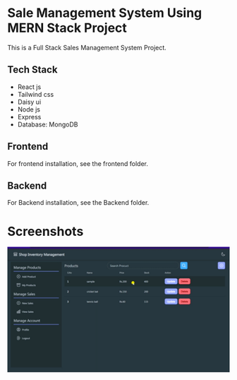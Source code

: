 # Sale Management System Using MERN Stack Project

This is a Full Stack Sales Management System Project.

## Tech Stack

- React js
- Tailwind css
- Daisy ui
- Node js
- Express
- Database: MongoDB

## Frontend

For frontend installation, see the frontend folder.

## Backend

For Backend installation, see the Backend folder.

# Screenshots

![Image](screenshot.jpg)
